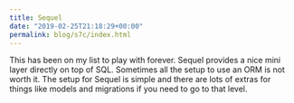 ```yaml
---
title: Sequel
date: "2019-02-25T21:18:29+00:00"
permalink: blog/s7c/index.html
---
```


This has been on my list to play with forever. Sequel provides a nice mini layer directly on top of SQL. Sometimes all the setup to use an ORM is not worth it. The setup for Sequel is simple and there are lots of extras for things like models and migrations if you need to go to that level.
